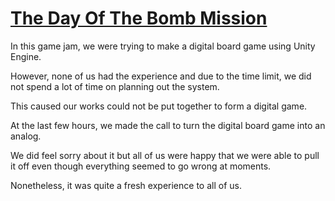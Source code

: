 # [The Day Of The Bomb Mission](https://globalgamejam.org/2019/games/day-bomb-mission)

In this game jam, we were trying to make a digital board game using Unity Engine.

However, none of us had the experience and due to the time limit, we did not spend a lot of time on planning out the system.

This caused our works could not be put together to form a digital game. 

At the last few hours, we made the call to turn the digital board game into an analog.

We did feel sorry about it but all of us were happy that we were able to pull it off even though everything seemed to go wrong at moments.

Nonetheless, it was quite a fresh experience to all of us.

